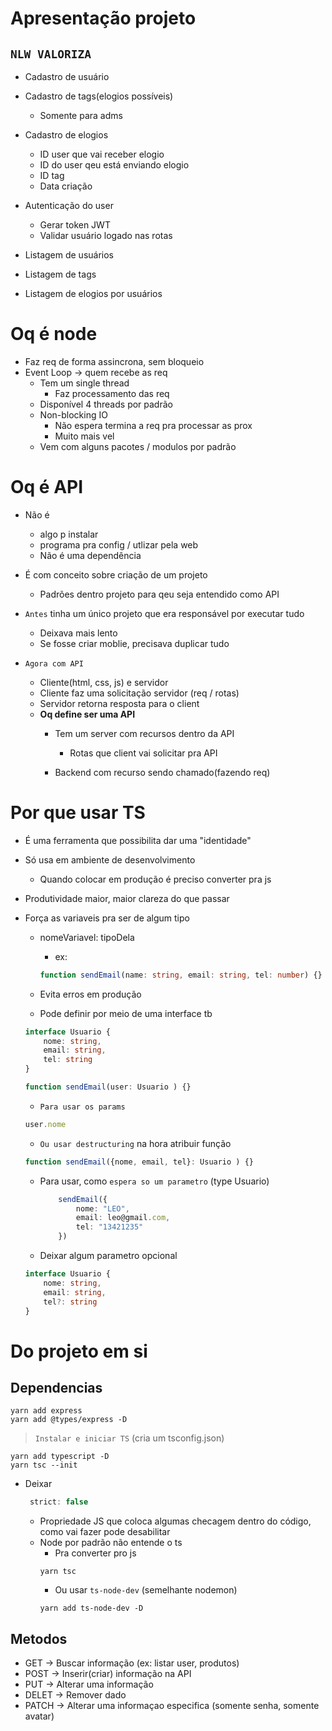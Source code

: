 # Apresentação projeto
## `NLW VALORIZA`

* Cadastro de usuário
* Cadastro de tags(elogios possíveis) <br />
    * Somente para adms
* Cadastro de elogios
    * ID user que vai receber elogio <br />
    * ID do user qeu está enviando elogio <br />
    * ID tag <br />
    * Data criação

* Autenticação do user
    * Gerar token JWT
    * Validar usuário logado nas rotas

* Listagem de usuários
* Listagem de tags
* Listagem de elogios por usuários

# Oq é node
* Faz req de forma assincrona, sem bloqueio
* Event Loop -> quem recebe as req
    * Tem um single thread
        * Faz processamento das req    
    * Disponível 4 threads por padrão
    * Non-blocking IO
        * Não espera termina a req pra processar as prox
        * Muito mais vel
    * Vem com alguns pacotes / modulos por padrão

# Oq é API
* Não é
    * algo p instalar
    *  programa pra config / utlizar pela web
    * Não é uma dependência

* É com conceito sobre criação de um projeto
    * Padrões dentro projeto para qeu seja entendido como API

* `Antes` tinha um único projeto que era responsável por executar tudo
    * Deixava mais lento
    * Se fosse criar moblie, precisava duplicar tudo

* `Agora com API`
    * Cliente(html, css, js) e servidor
    * Cliente faz uma solicitação servidor (req / rotas)
    * Servidor retorna resposta para o client
    * **Oq define ser uma API**
        * Tem um server com recursos dentro da API
            * Rotas que client vai solicitar pra API

        * Backend com recurso sendo chamado(fazendo req)

# Por que usar TS
* É uma ferramenta que possibilita dar uma "identidade"
* Só usa em ambiente de desenvolvimento
    * Quando colocar em produção é preciso converter pra js
* Produtividade maior, maior clareza do que passar
* Força as variaveis pra ser de algum tipo
    * nomeVariavel: tipoDela
        * ex: 
        ```ts
        function sendEmail(name: string, email: string, tel: number) {}
        ```

    * Evita erros em produção

    * Pode definir por meio de uma interface tb
    ```ts
    interface Usuario {
        nome: string,
        email: string,
        tel: string
    }

    function sendEmail(user: Usuario ) {}
    ```

    * `Para usar os params`

    ```ts
    user.nome
    ```
    * `Ou usar destructuring` na hora atribuir função

    ```ts
    function sendEmail({nome, email, tel}: Usuario ) {}
    ```
    * Para usar, como `espera so um parametro` (type Usuario)
        ```ts
            sendEmail({
                nome: "LEO",
                email: leo@gmail.com,
                tel: "13421235"
            })
        ```
    * Deixar algum parametro opcional
    ```ts
    interface Usuario {
        nome: string,
        email: string,
        tel?: string
    }
    ```

# Do projeto em si
## Dependencias
```
yarn add express 
yarn add @types/express -D
```
> `Instalar e iniciar TS` (cria um tsconfig.json)
```
yarn add typescript -D
yarn tsc --init
```
* Deixar 
    ```ts
     strict: false
    ```
    * Propriedade JS que coloca algumas checagem dentro do código, como vai fazer pode desabilitar
    * Node por padrão não entende o ts
        * Pra converter pro js
        ```
        yarn tsc
        ```
        * Ou usar `ts-node-dev` (semelhante nodemon)
        ```
        yarn add ts-node-dev -D
        ```

## Metodos
* GET     ->    Buscar informação (ex: listar user, produtos)
* POST    ->    Inserir(criar) informação na API
* PUT     ->    Alterar uma informação
* DELET   ->    Remover dado
* PATCH   ->    Alterar uma informaçao especifica (somente senha, somente avatar)
